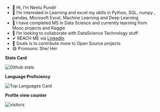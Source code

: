 - 👋 Hi, I’m Neetu Pundir
- 👀 I’m interested in Learning and excel my skills in Python, SQL, numpy , pandas, Microsoft Excel, Machine Learning and Deep Learning  
- 🌱 I have completed MS in Data Science and currently learning from Mooc projects and Kaggle
- 💞️ I’m looking to collaborate with DataScience Technology stuff
- ✔ REACH ME via [LinkedIn](https://www.linkedin.com/in/neetu-pundir/)
- 👀 Goals is to contribute more to Open Source projects
- 😄 Pronouns: She/ Her

<!---
PundirNeetu/PundirNeetu is a ✨ special ✨ repository because its `README.md` (this file) appears on your GitHub profile.
You can click the Preview link to take a look at your changes.
--->

**Stats Card**

![Github stats](https://github-readme-stats.vercel.app/api?username=PundirNeetu&theme=highcontrast&show_icons=true&count_private=true)

**Language Proficiency**

![Top Languages Card](https://github-readme-stats.vercel.app/api/top-langs/?username=PundirNeetu)


**Profile view counter**

![visitors](https://visitor-badge.glitch.me/badge?page_id=PundirNeetu.PundirNeetu)
